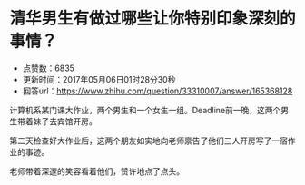 # 清华男生有做过哪些让你特别印象深刻的事情？
- 点赞数：6835
- 更新时间：2017年05月06日01时28分30秒
- 回答url：https://www.zhihu.com/question/33310007/answer/165368128
<body>
 <p data-pid="HhSRR5GI">计算机系某门课大作业，两个男生和一个女生一组。Deadline前一晚，这两个男生带着妹子去宾馆开房。</p>
 <p data-pid="PDWoNtvp">第二天检查好大作业后，这两个朋友如实地向老师禀告了他们三人开房写了一宿作业的事迹。</p>
 <p data-pid="XssjELPe">老师带着深邃的笑容看着他们，赞许地点了点头。</p>
</body>